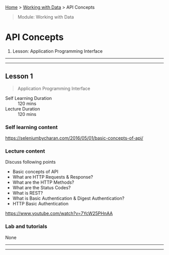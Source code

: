 [Home](../README.md) > [Working with Data](./README.md) > API Concepts

> Module: Working with Data

# API Concepts

1. Lesson: Application Programming Interface

---

---

## Lesson 1

> Application Programming Interface

<dl>
<dt>Self Learning Duration</dt>
<dd>120 mins</dd>
<dt>Lecture Duration</dt>
<dd>120 mins</dd>
</dl>

### Self learning content

https://seleniumbycharan.com/2016/05/01/basic-concepts-of-api/

### Lecture content

Discuss following points

- Basic concepts of API
- What are HTTP Requests & Response?
- What are the HTTP Methods?
- What are the Status Codes?
- What is REST?
- What is Basic Authentication & Digest Authentication?
- HTTP Basic Authentication

https://www.youtube.com/watch?v=7YcW25PHnAA

### Lab and tutorials

None

---

---
